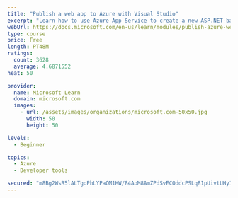 ```yaml
---
title: "Publish a web app to Azure with Visual Studio"
excerpt: "Learn how to use Azure App Service to create a new ASP.NET-based web app, then publish and update directly from Visual Studio."
webUrl: https://docs.microsoft.com/en-us/learn/modules/publish-azure-web-app-with-visual-studio/
type: course
price: Free
length: PT48M
ratings:
  count: 3628
  average: 4.6871552
heat: 50

provider:
  name: Microsoft Learn
  domain: microsoft.com
  images:
    - url: /assets/images/organizations/microsoft.com-50x50.jpg
      width: 50
      height: 50

levels:
  - Beginner

topics:
  - Azure
  - Developer tools

secured: "m8Bg2WsR5lALTgoPhLYPaOM1HW/84AoM8AmZPdSvECOddcPSLq81pUivtUHy1dR6eUu8YnfZlJ36qJrYUEwnxlRh2tmPXVf60+UNFffD500KQ16idRJcEIkU9YI7djM0c7cYFkqwspU5+HZD2xDnxFD8xG0RfkmHpJXPpHXf1L8kXByn/9w1KRFUs0iHJ/y+jOyomAHOqofzFWrZCK/FcoIoMljY3ifDLdJMv2U7jGyjAMwZEUifmXWCRTae4jSY64AreM2PM9FGfKTiUFXdkAs7qV5dWRabPrNjVV3m9RfsJ5M3zfT1bRAm6yPZiSeG0zBnePZdAzZKtChsODEHGcYzpZxjqUozPRUU2t8u//HzNhl2zbZRpLzlhoUgGFUd80zv9H4LloXnplphvJlEc5+qRrDROi1JVvvNvn5/3ic=;DVWKTIScBd4P2Ac7y29+/Q=="
---
```



